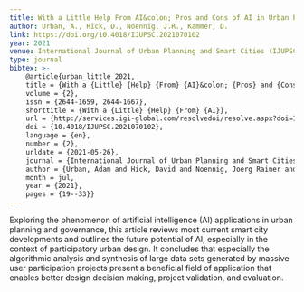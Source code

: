 ```yaml
---
title: With a Little Help From AI&colon; Pros and Cons of AI in Urban Planning and Participation
author: Urban, A., Hick, D., Noennig, J.R., Kammer, D.
link: https://doi.org/10.4018/IJUPSC.2021070102
year: 2021
venue: International Journal of Urban Planning and Smart Cities (IJUPSC)
type: journal
bibtex: >-
    @article{urban_little_2021,
	title = {With a {Little} {Help} {From} {AI}&colon; {Pros} and {Cons} of {AI} in {Urban} {Planning} and {Participation}},
	volume = {2},
	issn = {2644-1659, 2644-1667},
	shorttitle = {With a {Little} {Help} {From} {AI}},
	url = {http://services.igi-global.com/resolvedoi/resolve.aspx?doi=10.4018/IJUPSC.2021070102},
	doi = {10.4018/IJUPSC.2021070102},
	language = {en},
	number = {2},
	urldate = {2021-05-26},
	journal = {International Journal of Urban Planning and Smart Cities},
	author = {Urban, Adam and Hick, David and Noennig, Joerg Rainer and Kammer, Dietrich},
	month = jul,
	year = {2021},
	pages = {19--33}}
---
```

Exploring the phenomenon of artificial intelligence (AI) applications in urban planning and governance, this article reviews most current smart city developments and outlines the future potential of AI, especially in the context of participatory urban design. It concludes that especially the algorithmic analysis and synthesis of large data sets generated by massive user participation projects present a beneficial field of application that enables better design decision making, project validation, and evaluation.
